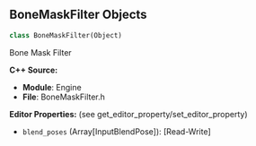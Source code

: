 ## BoneMaskFilter Objects

```python
class BoneMaskFilter(Object)
```

Bone Mask Filter

**C++ Source:**

- **Module**: Engine
- **File**: BoneMaskFilter.h

**Editor Properties:** (see get_editor_property/set_editor_property)

- ``blend_poses`` (Array[InputBlendPose]):  [Read-Write]

<a id="unreal.CachedAnimDataLibrary"></a>